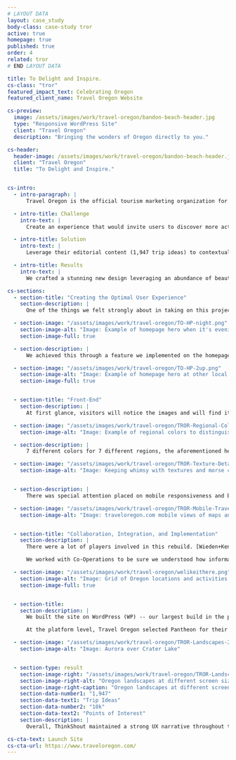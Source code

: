 ```yaml
---
# LAYOUT DATA
layout: case_study
body-class: case-study tror
active: true
homepage: true
published: true
order: 4
related: tror
# END LAYOUT DATA

title: To Delight and Inspire.
cs-class: "tror"
featured_impact_text: Celebrating Oregon
featured_client_name: Travel Oregon Website

cs-preview:
  image: /assets/images/work/travel-oregon/bandon-beach-header.jpg
  type: "Responsive WordPress Site"
  client: "Travel Oregon"
  description: "Bringing the wonders of Oregon directly to you."

cs-header:
  header-image: /assets/images/work/travel-oregon/bandon-beach-header.jpg
  client: "Travel Oregon"
  title: "To Delight and Inspire."


cs-intro:
  - intro-paragraph: |
      Travel Oregon is the official tourism marketing organization for the State of Oregon. They work to enhance visitors' experiences by providing information, resources, and trip planning tools for just about any activity available in our state. Most importantly, they inspire the public to visit, and consistently convey the exceptional quality of Oregon.

  - intro-title: Challenge
    intro-text: |
      Create an experience that would invite users to discover more activities and resources throughout the site.

  - intro-title: Solution
    intro-text: |
      Leverage their editorial content (1,947 trip ideas) to contextualize the 10k+ listings that are maintained in Oregon Tourism Information System (OTIS).

  - intro-title: Results
    intro-text: |
      We crafted a stunning new design leveraging an abundance of beautiful imagery with an information architecture that drives users to the content they need to plan their visit.

cs-sections:
  - section-title: "Creating the Optimal User Experience"
    section-description: |
      One of the things we felt strongly about in taking on this project was the concept of giving users a sense of "place." It's that feeling you get when you see an image of a location so breath-taking that you want to go see it for yourself.

  - section-image: "/assets/images/work/travel-oregon/TO-HP-night.png"
    section-image-alt: "Image: Example of homepage hero when it's evening in the Pacific time zone."
    section-image-full: true

  - section-description: |
      We achieved this through a feature we implemented on the homepage hero. Visit TravelOregon.com at various times of day from other time zones, and you'll be served up a scenic image from somewhere in Oregon at the local time here, in Oregon.

  - section-image: "/assets/images/work/travel-oregon/TO-HP-2up.png"
    section-image-alt: "Image: Example of homepage hero at other local times during the day (afternoon and evening)."
    section-image-full: true


  - section-title: "Front-End"
    section-description: |
      At first glance, visitors will notice the images and will find it very easy to dive deeper into the site down to micro-levels of content that speak to their interests. After sticking around the site a bit longer, visitors may even notice the details of whimsy.

  - section-image: "/assets/images/work/travel-oregon/TROR-Regional-Colors.jpg"
    section-image-alt: "Image: Example of regional colors to distinguish site content"

  - section-description: |
      7 different colors for 7 different regions, the aforementioned hero image and time on the home page changing throughout the day, the Oregon skyline textures scattered across the site. Even the dashed horizontal rule has its own story, spelling out Oregon in morse code.

  - section-image: "/assets/images/work/travel-oregon/TROR-Texture-Details.jpg"
    section-image-alt: "Image: Keeping whimsy with textures and morse code across the site"


  - section-description: |
      There was special attention placed on mobile responsiveness and browser compatibility. Considering many visitors would potentially be exploring this site while on their Oregon vacation, we needed to ensure that accessibility wasn't hindered in any way. All content, maps, and resources needed to be seamlessly served up in the mobile experience.

  - section-image: "/assets/images/work/travel-oregon/TROR-Mobile-Travellers.jpg"
    section-image-alt: "Image: traveloregon.com mobile views of maps and articles"


  - section-title: "Collaboration, Integration, and Implementation"
    section-description: |
      There were a lot of players involved in this rebuild. [Wieden+Kennedy](http://www.wk.com/) was responsible for the re-brand that was released midway through the project, and we worked closely with their team to apply their modern brand into our design concepts.

      We worked with Co-Operations to be sure we understood how information needed to be captured and sent to them for fulfillment of travel guides, and Tourism Engine, who manages their email list and travel newsletter. There were integrations galore, and assuring all invested parties that we would connect the dots in this complex ecosystem was no small feat.

  - section-image: "/assets/images/work/travel-oregon/welikeithere.png"
    section-image-alt: "Image: Grid of Oregon locations and activities across the state"
    section-image-full: true


  - section-title:
    section-description: |
      We built the site on WordPress (WP) -- our largest build in the platform to-date. Performance of the site on a variety of devices was key -- as part of the redesign, we focused on the performance of the platform, the code, and of course, the content.

      At the platform level, Travel Oregon selected Pantheon for their reliability, highly tuned hosting environment and the inclusion of their Fastly-backed Global CDN.

  - section-image: "/assets/images/work/travel-oregon/TROR-Landscapes-2.jpg"
    section-image-alt: "Image: Aurora over Crater Lake"


  - section-type: result
    section-image-right: "/assets/images/work/travel-oregon/TROR-Landscapes.jpg"
    section-image-right-alt: "Oregon landscapes at different screen sizes"
    section-image-right-caption: "Oregon landscapes at different screen sizes"
    section-data-number1: "1,947"
    section-data-text1: "Trip Ideas"
    section-data-number2: "10k"
    section-data-text2: "Points of Interest"
    section-description: |
      Overall, ThinkShout maintained a strong UX narrative throughout the project lifecycle -- this project was really more about how Travel Oregon could serve their audiences and tell an attractive, content-rich story of Oregon and all that it has to offer.

cs-cta-text: Launch Site
cs-cta-url: https://www.traveloregon.com/
---
```

